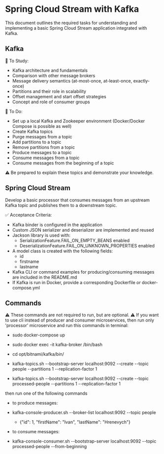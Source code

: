 # Spring Cloud Stream with Kafka
This document outlines the required tasks for understanding and implementing a basic Spring Cloud Stream application integrated with Kafka.

## Kafka

📘 To Study:

- Kafka architecture and fundamentals
- Comparison with other message brokers
- Message delivery semantics (at-most-once, at-least-once, exactly-once)
- Partitions and their role in scalability
- Offset management and start offset strategies
- Concept and role of consumer groups

🧪 To Do:

- Set up a local Kafka and Zookeeper environment (Docker/Docker Compose is possible as well)
- Create Kafka topics
- Purge messages from a topic
- Add partitions to a topic
- Remove partitions from a topic
- Produce messages to a topic
- Consume messages from a topic
- Consume messages from the beginning of a topic

⚠️ Be prepared to explain these topics and demonstrate your knowledge.

## Spring Cloud Stream

Develop a basic processor that consumes messages from an upstream Kafka topic and publishes them to a downstream topic.

✅ Acceptance Criteria:

- Kafka binder is configured in the application
- Custom JSON serializer and deserializer are implemented and reused
- Jackson library is used with:
  - SerializationFeature.FAIL_ON_EMPTY_BEANS enabled 
  - DeserializationFeature.FAIL_ON_UNKNOWN_PROPERTIES enabled
- A model class is created with the following fields:
  - id 
  - firstname 
  - lastname
- Kafka CLI or command examples for producing/consuming messages are included in the README.md 
- If Kafka is run in Docker, provide a corresponding Dockerfile or docker-compose.yml

## Commands
⚠️ These commands are not required to run, but are optional.
⚠️ If you want to use cli instead of producer and consumer microservices, then run only 'processor' microservice and run this commands in terminal:

- sudo docker-compose up
- sudo docker exec -it kafka-broker /bin/bash
- cd opt/bitnami/kafka/bin/

- kafka-topics.sh --bootstrap-server localhost:9092 --create --topic people --partitions 1 --replication-factor 1
- kafka-topics.sh --bootstrap-server localhost:9092 --create --topic processed-people --partitions 1 --replication-factor 1

then run one of the following commands

- to produce messages:
- kafka-console-producer.sh --broker-list localhost:9092 --topic people
  - {"id": 1, "firstName": "Ivan", "lastName": "Hrenevych"}

- to consume messages:
- kafka-console-consumer.sh --bootstrap-server localhost:9092 --topic processed-people --from-beginning
